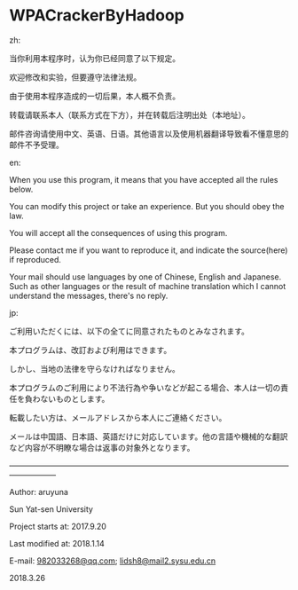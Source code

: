 # WPACrackerByHadoop

zh:

当你利用本程序时，认为你已经同意了以下规定。

欢迎修改和实验，但要遵守法律法规。

由于使用本程序造成的一切后果，本人概不负责。

转载请联系本人（联系方式在下方），并在转载后注明出处（本地址）。

邮件咨询请使用中文、英语、日语。其他语言以及使用机器翻译导致看不懂意思的邮件不予受理。

en:

When you use this program, it means that you have accepted all the rules below.

You can modify this project or take an experience. But you should obey the law.

You will accept all the consequences of using this program.

Please contact me if you want to reproduce it, and indicate the source(here) if reproduced.

Your mail should use languages by one of Chinese, English and Japanese. Such as other languages or the result of machine translation which I cannot understand the messages, there's no reply.

jp:

ご利用いただくには、以下の全てに同意されたものとみなされます。

本プログラムは、改訂および利用はできます。

しかし、当地の法律を守らなければなりません。

本プログラムのご利用により不法行為や争いなどが起こる場合、本人は一切の責任を負わないものとします。

転載したい方は、メールアドレスから本人にご連絡ください。

メールは中国語、日本語、英語だけに対応しています。他の言語や機械的な翻訳など内容が不明瞭な場合は返事の対象外となります。

——————————————————————————————————————————

Author: aruyuna 

Sun Yat-sen University

Project starts at: 2017.9.20

Last modified at: 2018.1.14

E-mail: 982033268@qq.com; lidsh8@mail2.sysu.edu.cn

2018.3.26
